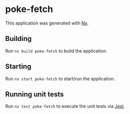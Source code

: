 # poke-fetch

This application was generated with [Nx](https://nx.dev).

## Building

Run `nx build poke-fetch` to build the application.

## Starting

Run `nx start poke-fetch` to start/run the application.

## Running unit tests

Run `nx test poke-fetch` to execute the unit tests via [Jest](https://jestjs.io).
